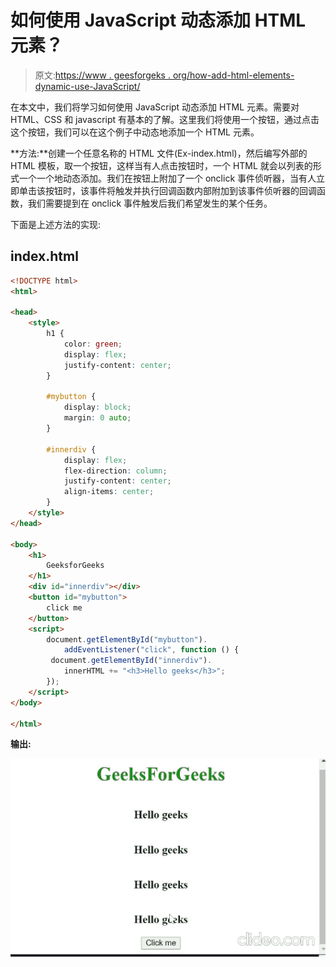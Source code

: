 # 如何使用 JavaScript 动态添加 HTML 元素？

> 原文:[https://www . geesforgeks . org/how-add-html-elements-dynamic-use-JavaScript/](https://www.geeksforgeeks.org/how-to-add-html-elements-dynamically-using-javascript/)

在本文中，我们将学习如何使用 JavaScript 动态添加 HTML 元素。需要对 HTML、CSS 和 javascript 有基本的了解。这里我们将使用一个按钮，通过点击这个按钮，我们可以在这个例子中动态地添加一个 HTML 元素。

**方法:**创建一个任意名称的 HTML 文件(Ex-index.html)，然后编写外部的 HTML 模板，取一个按钮，这样当有人点击按钮时，一个 HTML 就会以列表的形式一个一个地动态添加。我们在按钮上附加了一个 onclick 事件侦听器，当有人立即单击该按钮时，该事件将触发并执行回调函数内部附加到该事件侦听器的回调函数，我们需要提到在 onclick 事件触发后我们希望发生的某个任务。

下面是上述方法的实现:

## index.html

```html
<!DOCTYPE html>
<html>

<head>
    <style>
        h1 {
            color: green;
            display: flex;
            justify-content: center;
        }

        #mybutton {
            display: block;
            margin: 0 auto;
        }

        #innerdiv {
            display: flex;
            flex-direction: column;
            justify-content: center;
            align-items: center;
        }
    </style>
</head>

<body>
    <h1>
        GeeksforGeeks
    </h1>
    <div id="innerdiv"></div>
    <button id="mybutton">
        click me
    </button>
    <script>
        document.getElementById("mybutton").
            addEventListener("click", function () {
         document.getElementById("innerdiv").
            innerHTML += "<h3>Hello geeks</h3>";
        });
    </script>
</body>

</html>
```

**输出:**

![](img/6f14ec23405eb5e2859a27d1df23581b.png)